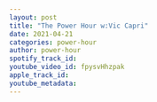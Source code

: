 ```yaml
---
layout: post
title: "The Power Hour w:Vic Capri"
date: 2021-04-21
categories: power-hour
author: power-hour
spotify_track_id: 
youtube_video_id: fpysvHhzpak
apple_track_id: 
youtube_metadata: 
---
```

